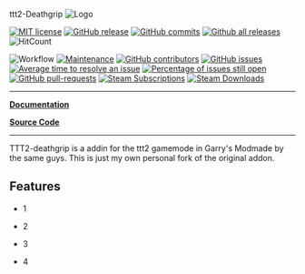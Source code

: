 ttt2-Deathgrip
![Logo](https://bundabrg.github.io/PortalNetwork/img/title.png)

[![MIT license](https://img.shields.io/badge/License-MIT-blue.svg)](https://lbesson.mit-license.org/)
[![GitHub release](https://img.shields.io/github/release/Pustekuchen98/ttt2-deathgrip)](https://GitHub.com/Pustekuchen98/ttt2-deathgrip/releases/)
[![GitHub commits](https://img.shields.io/github/commits-since/Pustekuchen98/ttt2-deathgrip/latest)](https://GitHub.com/Pustekuchen98/ttt2-deathgrip/commit/)
[![Github all releases](https://img.shields.io/github/downloads/Pustekuchen98/ttt2-deathgrip/total.svg)](https://GitHub.com/Pustekuchen98/ttt2-deathgrip/releases/)
![HitCount](http://hits.dwyl.com/Pustekuchen98/ttt2-deathgrip.svg)

![Workflow](https://github.com/Pustekuchen98/ttt2-deathgrip/workflows/build/badge.svg)
[![Maintenance](https://img.shields.io/badge/Maintained%3F-yes-green.svg)](https://GitHub.com/Pustekuchen98/ttt2-deathgrip/graphs/commit-activity)
[![GitHub contributors](https://img.shields.io/github/contributors/Pustekuchen98/ttt2-deathgrip)](https://GitHub.com/Pustekuchen98/ttt2-deathgrip/graphs/contributors/)
[![GitHub issues](https://img.shields.io/github/issues/Pustekuchen98/ttt2-deathgrip)](https://GitHub.com/Pustekuchen98/ttt2-deathgrip/issues/)
[![Average time to resolve an issue](http://isitmaintained.com/badge/resolution/Pustekuchen98/ttt2-deathgrip.svg)](http://isitmaintained.com/project/Pustekuchen98/ttt2-deathgrip "Average time to resolve an issue")
[![Percentage of issues still open](http://isitmaintained.com/badge/open/Pustekuchen98/ttt2-deathgrip.svg)](http://isitmaintained.com/project/Pustekuchen98/ttt2-deathgrip "Percentage of issues still open")
[![GitHub pull-requests](https://img.shields.io/github/issues-pr/Pustekuchen98/ttt2-deathgrip)](https://GitHub.com/Pustekuchen98/ttt2-deathgrip/pull/)
[![Steam Subscriptions](https://img.shields.io/steam/subscriptions/1687737761?color=000000&logo=steam&logoColor=ffffff&style=flat-square)](https://steamcommunity.com/sharedfiles/filedetails/?id=1687737761)
[![Steam Downloads](https://img.shields.io/steam/downloads/1687737761?color=000000&logo=steam&logoColor=ffffff&style=flat-square)](https://steamcommunity.com/sharedfiles/filedetails/?id=1687737761) 


---

[**Documentation**](https://Pustekuchen98.github.io/ttt2-deathgrip/)

[**Source Code**](https://github.com/Pustekuchen98/ttt2-deathgrip/)

---

TTT2-deathgrip is a addin for the ttt2 gamemode in Garry's Modmade by the same guys. This is just my own personal fork of the original addon.

## Features

* 1

* 2

* 3

* 4


